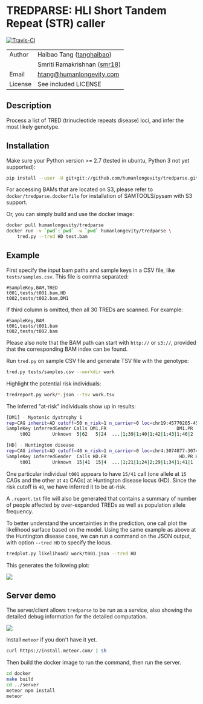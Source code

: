 # TREDPARSE: HLI Short Tandem Repeat (STR) caller

[![Travis-CI](https://travis-ci.org/humanlongevity/tredparse.svg?branch=master)](https://travis-ci.org/humanlongevity/tredparse)

| | |
|---|---|
| Author | Haibao Tang ([tanghaibao](http://github.com/tanghaibao)) |
| | Smriti Ramakrishnan ([smr18](http://github.com/smr18)) |
| Email | <htang@humanlongevity.com> |
| License | See included LICENSE |

## Description

Process a list of TRED (trinucleotide repeats disease) loci, and infer
the most likely genotype.

## Installation

Make sure your Python version &gt;= 2.7 (tested in ubuntu, Python 3 not yet
supported):

```bash
pip install --user -U git+git://github.com/humanlongevity/tredparse.git
```

For accessing BAMs that are located on S3, please refer to
`docker/tredparse.dockerfile` for installation of SAMTOOLS/pysam with S3
support.

Or, you can simply build and use the docker image:

```bash
docker pull humanlongevity/tredparse
docker run -v `pwd`:`pwd` -w `pwd` humanlongevity/tredparse \
    tred.py --tred HD test.bam
```

## Example

First specify the input bam paths and sample keys in a CSV file, like
`tests/samples.csv`. This file is comma separated:

```
#SampleKey,BAM,TRED
t001,tests/t001.bam,HD
t002,tests/t002.bam,DM1
```

If third column is omitted, then all 30 TREDs are scanned. For example:

```
#SampleKey,BAM
t001,tests/t001.bam
t002,tests/t002.bam
```

Please also note that the BAM path can start with `http://` or `s3://`, provided
that the corresponding BAM index can be found.

Run `tred.py` on sample CSV file and generate TSV file with the
genotype:

```bash
tred.py tests/samples.csv --workdir work
```

Highlight the potential risk individuals:

```bash
tredreport.py work/*.json --tsv work.tsv
```

The inferred "at-risk" individuals show up in results:

```bash
[DM1] - Myotonic dystrophy 1
rep=CAG inherit=AD cutoff=50 n_risk=1 n_carrier=0 loc=chr19:45770205-45770264
SampleKey inferredGender Calls DM1.FR                          DM1.PR     DM1.RR  DM1.PP
     t002        Unknown  5|62   5|24  ...|1;39|1;40|1;42|1;43|1;46|2  49|3;50|8       1

[HD] - Huntington disease
rep=CAG inherit=AD cutoff=40 n_risk=1 n_carrier=0 loc=chr4:3074877-3074933
SampleKey inferredGender  Calls HD.FR                           HD.PR HD.RR  HD.PP
     t001        Unknown  15|41  15|4  ...|1;21|1;24|2;29|1;34|1;41|1            1
```

One particular individual `t001` appears to have `15/41` call (one allele at `15` CAGs
and the other at `41` CAGs) at Huntington disease locus (HD). Since the risk cutoff
is `40`, we have inferred it to be at-risk.

A `.report.txt` file will also be generated that contains a summary of
number of people affected by over-expanded TREDs as well as population allele
frequency.

To better understand the uncertainties in the prediction, one call plot the
likelihood surface based on the model. Using the same example as above at the
Huntington disease case, we can run a command on the JSON output, with option
`--tred HD` to specify the locus.

```bash
tredplot.py likelihood2 work/t001.json --tred HD
```

This generates the following plot:

![](https://dl.dropboxusercontent.com/u/15937715/Data/TREDPARSE/likelihood2.png)

## Server demo

The server/client allows `tredparse` to be run as a service, also showing the
detailed debug information for the detailed computation.

![](https://dl.dropboxusercontent.com/u/15937715/Data/TREDPARSE/screencast.gif)

Install `meteor` if you don't have it yet.

```bash
curl https://install.meteor.com/ | sh
```

Then build the docker image to run the command, then run the server.

```bash
cd docker
make build
cd ../server
meteor npm install
meteor
```

